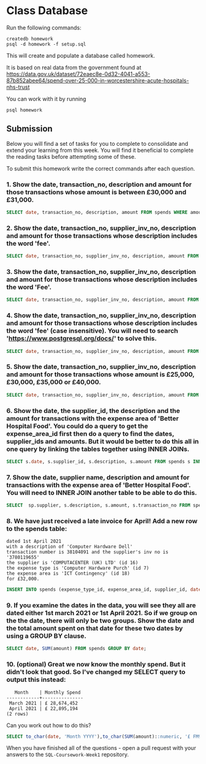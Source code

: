 # Class Database

Run the following commands:

```
createdb homework
psql -d homework -f setup.sql
```

This will create and populate a database called homework.

It is based on real data from the government found at
https://data.gov.uk/dataset/72eaec8e-0d32-4041-a553-87b852abee64/spend-over-25-000-in-worcestershire-acute-hospitals-nhs-trust

You can work with it by running

```
psql homework
```

## Submission

Below you will find a set of tasks for you to complete to consolidate and extend your learning from this week. You will find it beneficial to complete the reading tasks before attempting some of these.

To submit this homework write the correct commands after each question.

### 1. Show the date, transaction_no, description and amount for those transactions whose amount is between £30,000 and £31,000.

```sql
SELECT date, transaction_no, description, amount FROM spends WHERE amount BETWEEN 30000 AND 31000;
```

### 2. Show the date, transaction_no, supplier_inv_no, description and amount for those transactions whose description includes the word 'fee'.

```sql
SELECT date, transaction_no, supplier_inv_no, description, amount FROM spends WHERE description LIKE '%fee%';
```

### 3. Show the date, transaction_no, supplier_inv_no, description and amount for those transactions whose description includes the word 'Fee'.

```sql
SELECT date, transaction_no, supplier_inv_no, description, amount FROM spends WHERE description LIKE '%Fee%';
```

### 4. Show the date, transaction_no, supplier_inv_no, description and amount for those transactions whose description includes the word 'fee' (case insensitive). You will need to search 'https://www.postgresql.org/docs/' to solve this.

```sql
SELECT date, transaction_no, supplier_inv_no, description, amount FROM spends WHERE description ILIKE '%fee%';
```

### 5. Show the date, transaction_no, supplier_inv_no, description and amount for those transactions whose amount is £25,000, £30,000, £35,000 or £40,000.

```sql
SELECT date, transaction_no, supplier_inv_no, description, amount FROM spends WHERE amount IN (25000, 30000, 35000, 40000);
```

### 6. Show the date, the supplier_id, the description and the amount for transactions with the expense area of 'Better Hospital Food'. You could do a query to get the expense_area_id first then do a query to find the dates, supplier_ids and amounts. But it would be better to do this all in one query by linking the tables together using INNER JOINs.

```sql
SELECT s.date, s.supplier_id, s.description, s.amount FROM spends s INNER JOIN expense_areas ea ON s.expense_area_id = ea.id WHERE ea.expense_area = 'Better Hospital Food';
```

### 7. Show the date, supplier name, description and amount for transactions with the expense area of 'Better Hospital Food'. You will need to INNER JOIN another table to be able to do this.

```sql
SELECT  sp.supplier, s.description, s.amount, s.transaction_no FROM spends s INNER JOIN suppliers sp ON s.supplier_id = sp.id;
```

### 8. We have just received a late invoice for April! Add a new row to the spends table:

    dated 1st April 2021
    with a description of 'Computer Hardware Dell'
    transaction number is 38104091 and the supplier's inv no is '3780119655'
    the supplier is 'COMPUTACENTER (UK) LTD' (id 16)
    the expense type is 'Computer Hardware Purch' (id 7)
    the expense area is 'ICT Contingency' (id 18)
    for £32,000.

```sql
INSERT INTO spends (expense_type_id, expense_area_id, supplier_id, date, transaction_no, supplier_inv_no, description, amount) VALUES (7,18,16,'2021-04-01',38104091,'3780119655','Computer Hardware Dell',32000);
```

### 9. If you examine the dates in the data, you will see they all are dated either 1st march 2021 or 1st April 2021. So if we group on the the date, there will only be two groups. Show the date and the total amount spent on that date for these two dates by using a GROUP BY clause.

```sql
SELECT date, SUM(amount) FROM spends GROUP BY date;
```

### 10. (optional) Great we now know the monthly spend. But it didn't look that good. So I've changed my SELECT query to output this instead:

```
   Month    | Monthly Spend
------------+---------------
 March 2021 | £ 28,674,452
 April 2021 | £ 22,895,194
(2 rows)
```

Can you work out how to do this?

```sql
SELECT to_char(date, 'Month YYYY'),to_char(SUM(amount)::numeric, '£ FM999,999,999') FROM spends GROUP BY Date;
```

When you have finished all of the questions - open a pull request with your answers to the `SQL-Coursework-Week1` repository.
